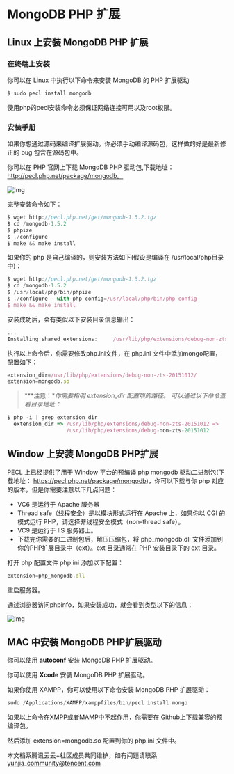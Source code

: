 # MongoDB PHP 扩展

## Linux 上安装 MongoDB PHP 扩展

### 在终端上安装

你可以在 Linux 中执行以下命令来安装 MongoDB 的 PHP 扩展驱动

```javascript
$ sudo pecl install mongodb
```

使用php的pecl安装命令必须保证网络连接可用以及root权限。

### 安装手册

如果你想通过源码来编译扩展驱动。你必须手动编译源码包，这样做的好是最新修正的 bug 包含在源码包中。

你可以在 PHP 官网上下载 MongoDB PHP 驱动包,下载地址：http://pecl.php.net/package/mongodb。



![img](https://ask.qcloudimg.com/draft/5637037/8a6xnrsh1s.png)

完整安装命令如下：

```javascript
$ wget http://pecl.php.net/get/mongodb-1.5.2.tgz
$ cd /mongodb-1.5.2
$ phpize
$ ./configure
$ make && make install
```

如果你的 php 是自己编译的，则安装方法如下(假设是编译在 /usr/local/php目录中)：

```javascript
$ wget http://pecl.php.net/get/mongodb-1.5.2.tgz
$ cd /mongodb-1.5.2
$ /usr/local/php/bin/phpize
$ ./configure --with-php-config=/usr/local/php/bin/php-config
$ make && make install
```

安装成功后，会有类似以下安装目录信息输出：

```javascript
...
Installing shared extensions:     /usr/lib/php/extensions/debug-non-zts-20151012/
```

执行以上命令后，你需要修改php.ini文件，在 php.ini 文件中添加mongo配置，配置如下：

```javascript
extension_dir=/usr/lib/php/extensions/debug-non-zts-20151012/
extension=mongodb.so
```

> ***注意：**你需要指明 extension_dir 配置项的路径。* *可以通过以下命令查看目录地址：*

```js
$ php -i | grep extension_dir
  extension_dir => /usr/lib/php/extensions/debug-non-zts-20151012 =>
                   /usr/lib/php/extensions/debug-non-zts-20151012
```

## Window 上安装 MongoDB PHP扩展

PECL 上已经提供了用于 Window 平台的预编译 php mongodb 驱动二进制包(下载地址： https://pecl.php.net/package/mongodb)，你可以下载与你 php 对应的版本，但是你需要注意以下几点问题：

- VC6 是运行于 Apache 服务器
- Thread safe（线程安全）是以模块形式运行在 Apache 上，如果你以 CGI 的模式运行 PHP，请选择非线程安全模式（non-thread safe）。
- VC9 是运行于 IIS 服务器上。
- 下载完你需要的二进制包后，解压压缩包，将 php_mongodb.dll 文件添加到你的PHP扩展目录中（ext）。ext 目录通常在 PHP 安装目录下的 ext 目录。

打开 php 配置文件 php.ini 添加以下配置：

```js
extension=php_mongodb.dll
```

重启服务器。

通过浏览器访问phpinfo，如果安装成功，就会看到类型以下的信息：

![img](https://www.runoob.com/wp-content/uploads/2013/10/mongo-php-driver-installed-windows.png)

## MAC 中安装 MongoDB PHP扩展驱动

你可以使用 **autoconf** 安装 MongoDB PHP 扩展驱动。

你可以使用 **Xcode** 安装 MongoDB PHP 扩展驱动。

如果你使用 XAMPP，你可以使用以下命令安装 MongoDB PHP 扩展驱动：

```js
sudo /Applications/XAMPP/xamppfiles/bin/pecl install mongo
```

如果以上命令在XMPP或者MAMP中不起作用，你需要在 Github上下载兼容的预编译包。

然后添加 extension=mongodb.so 配置到你的 php.ini 文件中。

本文档系腾讯云云+社区成员共同维护，如有问题请联系 yunjia_community@tencent.com